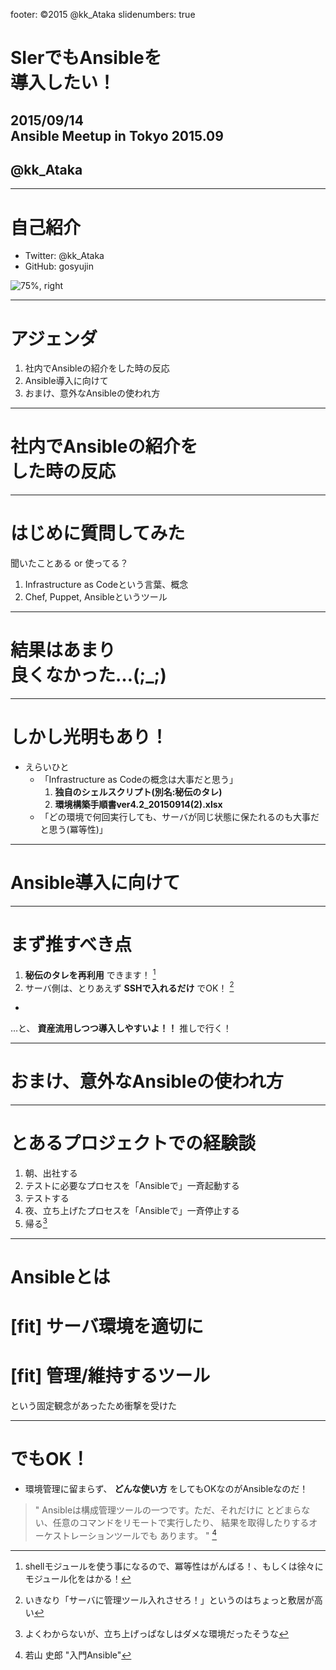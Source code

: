 footer: ©2015 @kk_Ataka
slidenumbers: true

# SIerでもAnsibleを<br />導入したい！

## 2015/09/14<br />Ansible Meetup in Tokyo 2015.09

## @kk_Ataka

---

# 自己紹介

- Twitter: @kk_Ataka 
- GitHub:  gosyujin

![75%, right](https://pbs.twimg.com/profile_images/2222065431/image.png)

---

# アジェンダ

1. 社内でAnsibleの紹介をした時の反応
2. Ansible導入に向けて
3. おまけ、意外なAnsibleの使われ方

---

# 社内でAnsibleの紹介を<br />した時の反応

---

# はじめに質問してみた

聞いたことある or 使ってる？

1. Infrastructure as Codeという言葉、概念
1. Chef, Puppet, Ansibleというツール

---

# 結果はあまり<br />良くなかった…(;_;)

---

# しかし光明もあり！

- えらいひと
    - 「Infrastructure as Codeの概念は大事だと思う」
         1. **独自のシェルスクリプト(別名:秘伝のタレ)**
         1. **環境構築手順書ver4.2_20150914(2).xlsx**
    - 「どの環境で何回実行しても、サーバが同じ状態に保たれるのも大事だと思う(冪等性)」

---

# Ansible導入に向けて

---

# まず推すべき点

1. **秘伝のタレを再利用** できます！ [^*1]
2. サーバ側は、とりあえず **SSHで入れるだけ** でOK！ [^*2]

-

…と、 **資産流用しつつ導入しやすいよ！！** 推しで行く！

[^*1]: shellモジュールを使う事になるので、冪等性はがんばる！、もしくは徐々にモジュール化をはかる！

[^*2]: いきなり「サーバに管理ツール入れさせろ！」というのはちょっと敷居が高い

---

# おまけ、意外なAnsibleの使われ方

---

# とあるプロジェクトでの経験談

1. 朝、出社する
1. テストに必要なプロセスを「Ansibleで」一斉起動する
1. テストする
1. 夜、立ち上げたプロセスを「Ansibleで」一斉停止する
1. 帰る[^*3]

[^*3]: よくわからないが、立ち上げっぱなしはダメな環境だったそうな

---

# Ansibleとは

# [fit] **サーバ環境を適切に**
# [fit] **管理/維持するツール**

という固定観念があったため衝撃を受けた

---

# でもOK！

- 環境管理に留まらず、 **どんな使い方** をしてもOKなのがAnsibleなのだ！

> " Ansibleは構成管理ツールの一つです。ただ、それだけに
> とどまらない、任意のコマンドをリモートで実行したり、
> 結果を取得したりするオーケストレーションツールでも
> あります。 " [^*4]

[^*4]: 若山 史郎 "入門Ansible"
